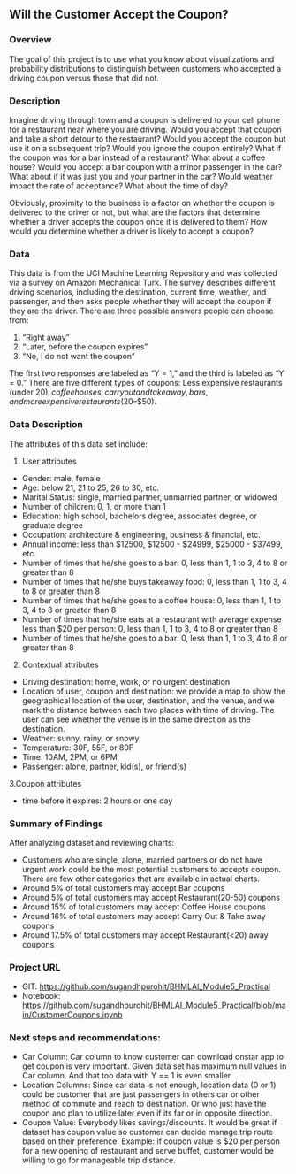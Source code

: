 ## Will the Customer Accept the Coupon?

### Overview

The goal of this project is to use what you know about visualizations and probability distributions to distinguish between customers who accepted a driving coupon versus those that did not.

### Description

Imagine driving through town and a coupon is delivered to your cell phone for a restaurant near where you are driving. Would you accept that coupon and take a short detour to the restaurant? Would you accept the coupon but use it on a subsequent trip? Would you ignore the coupon entirely? What if the coupon was for a bar instead of a restaurant? What about a coffee house? Would you accept a bar coupon with a minor passenger in the car? What about if it was just you and your partner in the car? Would weather impact the rate of acceptance? What about the time of day?

Obviously, proximity to the business is a factor on whether the coupon is delivered to the driver or not, but what are the factors that determine whether a driver accepts the coupon once it is delivered to them? How would you determine whether a driver is likely to accept a coupon?


### Data

This data is from the UCI Machine Learning Repository and was collected via a survey on Amazon Mechanical Turk. The survey describes different driving scenarios, including the destination, current time, weather, and passenger, and then asks people whether they will accept the coupon if they are the driver. 
There are three possible answers people can choose from:

1. “Right away” 
2. “Later, before the coupon expires” 
3. “No, I do not want the coupon”

The first two responses are labeled as “Y = 1,” and the third is labeled as “Y = 0.” There are five different types of coupons: Less expensive restaurants (under $20), coffee houses, carryout and takeaway, bars, and more expensive restaurants ($20–$50).

### Data Description

The attributes of this data set include:

1. User attributes
- Gender: male, female
- Age: below 21, 21 to 25, 26 to 30, etc.
- Marital Status: single, married partner, unmarried partner, or widowed
- Number of children: 0, 1, or more than 1
- Education: high school, bachelors degree, associates degree, or graduate degree
- Occupation: architecture & engineering, business & financial, etc.
- Annual income: less than $12500, $12500 - $24999, $25000 - $37499, etc.
- Number of times that he/she goes to a bar: 0, less than 1, 1 to 3, 4 to 8 or greater than 8
- Number of times that he/she buys takeaway food: 0, less than 1, 1 to 3, 4 to 8 or greater than 8
- Number of times that he/she goes to a coffee house: 0, less than 1, 1 to 3, 4 to 8 or greater than 8
- Number of times that he/she eats at a restaurant with average expense less than $20 per person: 0, less than 1, 1 to 3, 4 to 8 or greater than 8
- Number of times that he/she goes to a bar: 0, less than 1, 1 to 3, 4 to 8 or greater than 8

2. Contextual attributes
- Driving destination: home, work, or no urgent destination
- Location of user, coupon and destination: we provide a map to show the geographical location of the user, destination, and the venue, and we mark the distance between each two places with time of driving. The user can see whether the venue is in the same direction as the destination.
- Weather: sunny, rainy, or snowy
- Temperature: 30F, 55F, or 80F
- Time: 10AM, 2PM, or 6PM
- Passenger: alone, partner, kid(s), or friend(s)

3.Coupon attributes
   - time before it expires: 2 hours or one day

### Summary of Findings

After analyzing dataset and reviewing charts:
- Customers who are single, alone, married partners or do not have urgent work could be the most potential customers to accepts coupon. There are few other categories that are available in actual charts.
- Around 5% of total customers may accept Bar coupons
- Around 5% of total customers may accept Restaurant(20-50) coupons
- Around 15% of total customers may accept Coffee House coupons
- Around 16% of total customers may accept Carry Out & Take away coupons
- Around 17.5% of total customers may accept Restaurant(<20) away coupons

### Project URL
- GIT: https://github.com/sugandhpurohit/BHMLAI_Module5_Practical
- Notebook: https://github.com/sugandhpurohit/BHMLAI_Module5_Practical/blob/main/CustomerCoupons.ipynb

### Next steps and recommendations:

- Car Column: Car column to know customer can download onstar app to get coupon is very important. Given data set has maximum null values in Car column. And that too data with Y == 1 is even smaller.
- Location Columns: Since car data is not enough, location data (0 or 1) could be customer that are just passengers in others car or other method of commute and reach to destination. Or who just have the coupon and plan to utilize later even if its far or in opposite direction.
- Coupon Value: Everybody likes savings/discounts. It would be great if dataset has coupon value so customer can decide manage trip route based on their preference. Example: if coupon value is $20 per person for a new opening of restaurant and serve buffet, customer would be willing to go for manageable trip distance.
